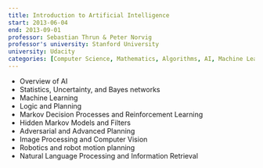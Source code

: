 ```yaml
---
title: Introduction to Artificial Intelligence
start: 2013-06-04
end: 2013-09-01
professor: Sebastian Thrun & Peter Norvig
professor's university: Stanford University
university: Udacity
categories: [Computer Science, Mathematics, Algorithms, AI, Machine Learning]
---
```

- Overview of AI
- Statistics, Uncertainty, and Bayes networks
- Machine Learning
- Logic and Planning
- Markov Decision Processes and Reinforcement Learning
- Hidden Markov Models and Filters
- Adversarial and Advanced Planning
- Image Processing and Computer Vision
- Robotics and robot motion planning
- Natural Language Processing and Information Retrieval
